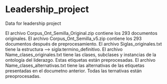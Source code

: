 # Leadership_project
Data for leadership project

El archivo Corpus_Ont_Semilla_Original.zip contiene los 293 documentos originales.
El archivo Corpus_Ont_Semilla_v5.zip contiene los 293 documentos después de preprocesamiento.
El archivo Siglas_originales.txt tiene la estructura --> sigla:termino_definitivo.
El archivo Name_clases_originales.txt tiene las clases, subclases y instancias de la ontología del liderazgo. Estas etiquetas están preprocesadas.
El archivo Name_clases_alternativas.txt tiene las alternativas de las etiquetas presentadas en el documetno anterior. Todas las ternativas están preoprocesadas.

